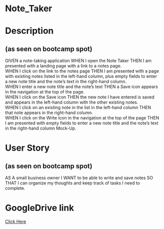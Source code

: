 # Note_Taker

# Description
## (as seen on bootcamp spot)
GIVEN a note-taking application
WHEN I open the Note Taker
THEN I am presented with a landing page with a link to a notes page.
</br>
WHEN I click on the link to the notes page
THEN I am presented with a page with existing notes listed in the left-hand column, plus empty fields to enter a new note title and the note’s text in the right-hand column.
</br>
WHEN I enter a new note title and the note’s text
THEN a Save icon appears in the navigation at the top of the page.
</br>
WHEN I click on the Save icon
THEN the new note I have entered is saved and appears in the left-hand column with the other existing notes.
</br>
WHEN I click on an existing note in the list in the left-hand column
THEN that note appears in the right-hand column.
</br>
WHEN I click on the Write icon in the navigation at the top of the page
THEN I am presented with empty fields to enter a new note title and the note’s text in the right-hand column
Mock-Up.
</br>

# User Story
## (as seen on bootcamp spot)
AS A small business owner
I WANT to be able to write and save notes
SO THAT I can organize my thoughts and keep track of tasks I need to complete.

# GoogleDrive link
[Click Here](https://drive.google.com/file/d/1hjHXZ5qTqUK7GxV_Zq_KW3uY-nzpn1fr/view)
